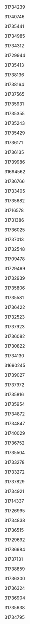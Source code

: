31734239

31740746

31735441

31734985

31734312

31729944

31735413

31738136

31738164

31737565

31735931

31735355

31735243

31735429

31736171

31736135

31739986

31694562

31736766

31733405

31735682

31716578

31731386

31736025

31737013

31732548

31709478

31729499

31732939

31735806

31735581

31736422

31732523

31737923

31736082

31730822

31734130

31690245

31739027

31737972

31735816

31735954

31734872

31734847

31740029

31736752

31735504

31733278

31733272

31737829

31734921

31714337

31726995

31734838

31736515

31729692

31736984

31737131

31738859

31736300

31736324

31736904

31735638

31734795

